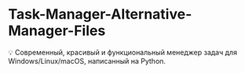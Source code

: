 # Task-Manager-Alternative-Manager-Files
💡 Современный, красивый и функциональный менеджер задач для Windows/Linux/macOS, написанный на Python.
